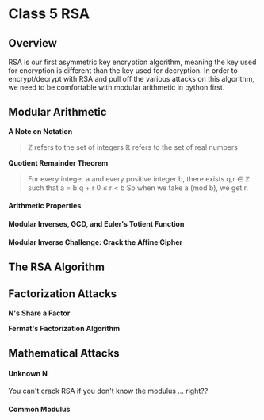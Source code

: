 # Class 5 RSA

## Overview

RSA is our first asymmetric key encryption algorithm, meaning the key used for encryption is different than the key used for decryption. In order to encrypt/decrypt with RSA and pull off the various attacks on this algorithm, we need to be comfortable with modular arithmetic in python first. 


## Modular Arithmetic
**A Note on Notation**  
> &#8484; refers to the set of integers
> &#8477; refers to the set of real numbers

**Quotient Remainder Theorem** 
> For every integer a and every positive integer b, there exists
> q,r &isin; &#8484; such that 
> a = b&sdot;q + r  0 &le; r &lt; b
> So when we take a (mod b), we get r. 

  
#### Arithmetic Properties 

#### Modular Inverses, GCD, and Euler's Totient Function 

#### Modular Inverse Challenge: Crack the Affine Cipher

## The RSA Algorithm

## Factorization Attacks

**N's Share a Factor**

**Fermat's Factorization Algorithm** 

## Mathematical Attacks

#### Unknown N 
You can't crack RSA if you don't know the modulus ... right?? 

#### Common Modulus  






